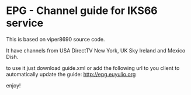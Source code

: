 # EPG - Channel guide for IKS66 service

This is based on viper8690 source code.

It have channels from USA DirectTV New York, UK Sky Ireland and Mexico Dish.

to use it just download guide.xml or add the following url to you client to automatically update the guide:
http://epg.euyulio.org

enjoy!


